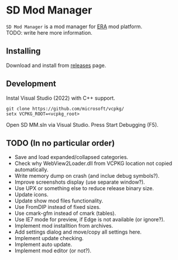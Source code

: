 SD Mod Manager
==============

`SD Mod Manager` is a mod manager for [ERA](http://wforum.heroes35.net/showthread.php?tid=5830) mod platform.  
TODO: write here more information.

Installing
----------
Download and install from [releases](./releases) page.

Development
-----------
Instal Visual Studio (2022) with C++ support.

`git clone https://github.com/microsoft/vcpkg/`  
`setx VCPKG_ROOT=<vcpkg_root>`

Open SD MM.sln via Visual Studio. Press Start Debugging (F5).

TODO (In no particular order)
-----------------------------
- Save and load expanded/collapsed categories.
- Check why WebView2Loader.dll from VCPKG location not copied automatically.
- Write memory dump on crash (and inclue debug symbols?).
- Improve screenshots display (use separate window?).
- Use UPX or something else to reduce release binary size.
- Update icons.
- Update show mod files functionality.
- Use FromDIP instead of fixed sizes.
- Use cmark-gfm instead of cmark (tables).
- Use IE7 mode for preview, if Edge is not available (or ignore?).
- Implement mod installtion from archives.
- Add settings dialog and move/copy all settings here.
- Implement update checking.
- Implement auto update.
- Implement mod editor (or not?).
